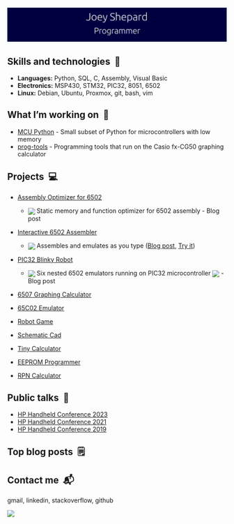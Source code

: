 ![Joey Shepard](/header.svg)

## Skills and technologies &nbsp;🔧
- **Languages:**   Python, SQL, C, Assembly, Visual Basic
- **Electronics:** MSP430, STM32, PIC32, 8051, 6502
- **Linux:** Debian, Ubuntu, Proxmox, git, bash, vim

## What I’m working on &nbsp;👷
- [MCU Python](https://github.com/JoeyShepard/mcu-py) - Small subset of Python for microcontrollers with low memory  
- [prog-tools](https://github.com/JoeyShepard/prog-tools) - Programming tools that run on the Casio fx-CG50 graphing calculator

## Projects &nbsp;💻
- [Assembly Optimizer for 6502](https://github.com/JoeyShepard/optimizer-mini-6502)
  - <img align=center src="https://img.shields.io/badge/Python-blue"> Static memory and function optimizer for 6502 assembly - Blog post  
  
- [Interactive 6502 Assembler](https://github.com/JoeyShepard/interactive-6502-assembler)  
  -  <img align=center src="https://img.shields.io/badge/Python-blue"> Assembles and emulates as you type ([Blog post](https://joldosh.blogspot.com/2022/07/6502-interactive-assembler.html), [Try it](http://calc6502.com/ia6502/main.html))  
   
- [PIC32 Blinky Robot](https://github.com/JoeyShepard/pic32-blinky-robot)  
  - <img align=center src="https://img.shields.io/badge/Assembly-purple"> Six nested 6502 emulators running on PIC32 microcontroller [<img align=center src="https://img.shields.io/badge/Featured_on_Hackaday-black">](https://hackaday.com/2022/12/24/blinky-project-is-6502s-all-the-way-down/) - Blog post
- [6507 Graphing Calculator](https://github.com/JoeyShepard/calc6507)  
- [65C02 Emulator](https://github.com/JoeyShepard/65C02-emulator)  
- [Robot Game](https://github.com/JoeyShepard/robot-game)  
- [Schematic Cad](https://github.com/JoeyShepard/schematic-cad)  
- [Tiny Calculator](https://github.com/JoeyShepard/tiny-calc)  
- [EEPROM Programmer](https://github.com/JoeyShepard/eeprom-programmer)  
- [RPN Calculator](https://github.com/JoeyShepard/rpn-calculator)  

## Public talks &nbsp;💬
- [HP Handheld Conference 2023](https://www.youtube.com/watch?v=BYiYUGSROLs)
- [HP Handheld Conference 2021](https://www.youtube.com/watch?v=fNx0s4iwssQ)
- [HP Handheld Conference 2019](https://www.youtube.com/watch?v=dJoKl0LK5jM)
  
## Top blog posts &nbsp;🗒️
## Contact me &nbsp;📬
gmail, linkedin, stackoverflow, github

<div align="left">
  <img src="https://github-readme-stats.vercel.app/api/top-langs/?username=JoeyShepard&layout=compact&langs_count=6" />
</div>
